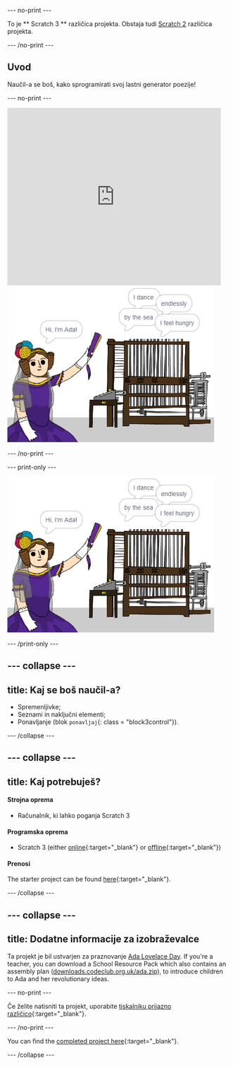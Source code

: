 \--- no-print \---

To je ** Scratch 3 ** različica projekta. Obstaja tudi [Scratch 2](https://projects.raspberrypi.org/en/projects/poetry-generator-scratch2) različica projekta.

\--- /no-print \---

## Uvod

Naučil-a se boš, kako sprogramirati svoj lastni generator poezije!

\--- no-print \---

<div class="scratch-preview">
  <iframe allowtransparency="true" width="485" height="402" src="https://scratch.mit.edu/projects/embed/77844926/?autostart=false" frameborder="0" scrolling="no"></iframe>
  <img src="images/poetry-final.png">
</div>

\--- /no-print \---

\--- print-only \---

![posnetek zaslona igre](images/poetry-final.png)

\--- /print-only \---

## \--- collapse \---

## title: Kaj se boš naučil-a?

+ Spremenljivke;
+ Seznami in naključni elementi;
+ Ponavljanje (blok `ponavljaj`{: class = "block3control"}).

\--- /collapse \---

## \--- collapse \---

## title: Kaj potrebuješ?

#### Strojna oprema

+ Računalnik, ki lahko poganja Scratch 3

#### Programska oprema

+ Scratch 3 (either [online](https://rpf.io/scratchon){:target="_blank"} or [offline](https://rpf.io/scratchoff){:target="_blank"})

#### Prenosi

The starter project can be found [here](https://rpf.io/p/en/poetry-generator-go){:target="_blank"}.

\--- /collapse \---

## \--- collapse \---

## title: Dodatne informacije za izobraževalce

Ta projekt je bil ustvarjen za praznovanje [Ada Lovelace Day](https://findingada.com). If you're a teacher, you can download a School Resource Pack which also contains an assembly plan ([downloads.codeclub.org.uk/ada.zip](https://downloads.codeclub.org.uk/ada.zip)), to introduce children to Ada and her revolutionary ideas.

\--- no-print \---

Če želite natisniti ta projekt, uporabite [tiskalniku prijazno različico](https://projects.raspberrypi.org/en/projects/poetry-generator/print){:target="_blank"}.

\--- /no-print \---

You can find the [completed project here](https://rpf.io/p/en/poetry-generator-get){:target="_blank"}.

\--- /collapse \---